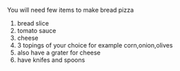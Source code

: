 You will need few items to make bread pizza

1. bread slice
2. tomato sauce
3. cheese
4. 3 topings  of your choice for example corn,onion,olives
5. also have a grater for cheese 
6. have knifes and spoons